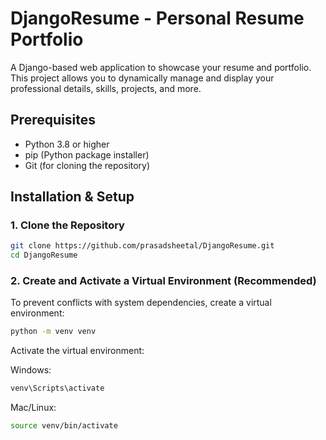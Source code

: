 # DjangoResume - Personal Resume Portfolio

A Django-based web application to showcase your resume and portfolio. This project allows you to dynamically manage and display your professional details, skills, projects, and more.

## Prerequisites

- Python 3.8 or higher
- pip (Python package installer)
- Git (for cloning the repository)

## Installation & Setup

### 1. Clone the Repository
```bash
git clone https://github.com/prasadsheetal/DjangoResume.git
cd DjangoResume
```

### 2. Create and Activate a Virtual Environment (Recommended)
To prevent conflicts with system dependencies, create a virtual environment:

```sh
python -m venv venv
```
Activate the virtual environment:

Windows:
```sh
venv\Scripts\activate
```
Mac/Linux:

```sh
source venv/bin/activate
```
